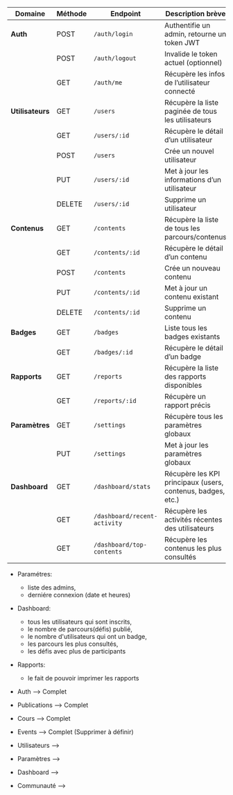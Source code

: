 | Domaine          | Méthode | Endpoint                     | Description brève                                           | ELIMANE        |
| ---------------- | ------- | ---------------------------- | ----------------------------------------------------------- |----------------|
| **Auth**         | POST    | `/auth/login`                | Authentifie un admin, retourne un token JWT                 |                |
|                  | POST    | `/auth/logout`               | Invalide le token actuel (optionnel)                        |                |
|                  | GET     | `/auth/me`                   | Récupère les infos de l’utilisateur connecté                |       x        |
| **Utilisateurs** | GET     | `/users`                     | Récupère la liste paginée de tous les utilisateurs          |       x        |
|                  | GET     | `/users/:id`                 | Récupère le détail d’un utilisateur                         |       x        |
|                  | POST    | `/users`                     | Crée un nouvel utilisateur                                  |       x        |
|                  | PUT     | `/users/:id`                 | Met à jour les informations d’un utilisateur                |       x        |
|                  | DELETE  | `/users/:id`                 | Supprime un utilisateur                                     |       x        |
| **Contenus**     | GET     | `/contents`                  | Récupère la liste de tous les parcours/contenus             |                |
|                  | GET     | `/contents/:id`              | Récupère le détail d’un contenu                             |                |
|                  | POST    | `/contents`                  | Crée un nouveau contenu                                     |                |
|                  | PUT     | `/contents/:id`              | Met à jour un contenu existant                              |                |
|                  | DELETE  | `/contents/:id`              | Supprime un contenu                                         |                |
| **Badges**       | GET     | `/badges`                    | Liste tous les badges existants                             |                |
|                  | GET     | `/badges/:id`                | Récupère le détail d’un badge                               |        x       |
| **Rapports**     | GET     | `/reports`                   | Récupère la liste des rapports disponibles                  |        x       |
|                  | GET     | `/reports/:id`               | Récupère un rapport précis                                  |        x       |
| **Paramètres**   | GET     | `/settings`                  | Récupère tous les paramètres globaux                        |        x       |
|                  | PUT     | `/settings`                  | Met à jour les paramètres globaux                           |        x       |
| **Dashboard**    | GET     | `/dashboard/stats`           | Récupère les KPI principaux (users, contenus, badges, etc.) |                |
|                  | GET     | `/dashboard/recent-activity` | Récupère les activités récentes des utilisateurs            |                |
|                  | GET     | `/dashboard/top-contents`    | Récupère les contenus les plus consultés                    |                |


- Paramétres:
    - liste des admins,
    - derniére connexion (date et heures)
- Dashboard:
    - tous les utilisateurs qui sont inscrits,
    - le nombre de parcours(défis) publié,
    - le nombre d'utilisateurs qui ont un badge,
    - les parcours les plus consultés,
    - les défis avec plus de participants
- Rapports:
    - le fait de pouvoir imprimer les rapports


- Auth              --> Complet

- Publications      --> Complet

- Cours             --> Complet

- Events            --> Complet (Supprimer à définir)

- Utilisateurs      --> 

- Paramètres        -->

- Dashboard         -->

- Communauté        -->